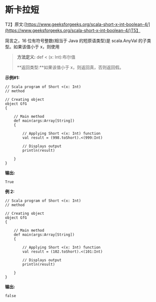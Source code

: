 # 斯卡拉短

T2】原文:[https://www.geeksforgeeks.org/scala-short-x-int-boolean-4/](https://www.geeksforgeeks.org/scala-short-x-int-boolean-4/)T5】

简言之，16 位有符号整数(相当于 Java 的短原语类型)是 scala.AnyVal 的子类型。如果该值小于 x，则使用

> **方法定义:** def < (x: Int):布尔值
> 
> **返回类型:**如果该值小于 x，则返回真，否则返回假。

**示例#1:**

```
// Scala program of Short <(x: Int) 
// method 

// Creating object 
object GfG 
{ 

    // Main method 
    def main(args:Array[String]) 
    { 

        // Applying Short <(x: Int) function 
        val result = (998.toShort).<(999:Int)

        // Displays output 
        println(result) 

    } 
} 
```

**输出:**

```
True

```

**例 2:**

```
// Scala program of Short <(x: Int) 
// method 

// Creating object 
object GfG 
{ 

    // Main method 
    def main(args:Array[String]) 
    { 

        // Applying Short <(x: Int) function 
        val result = (102.toShort).<(101:Int)

        // Displays output 
        println(result) 

    } 
} 
```

**输出:**

```
false

```